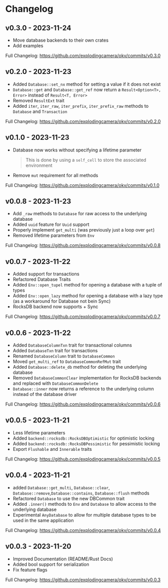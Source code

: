 # Changelog

## v0.3.0 - 2023-11-24

* Move database backends to their own crates
* Add examples

Full Changelog: https://github.com/explodingcamera/okv/commits/v0.3.0

## v0.2.0 - 2023-11-23

* Added `Database::set_nx` method for setting a value if it does not exist
* `Database::get` and `Database::get_ref` now return a `Result<Option<T>, Error>` instead of `Result<T, Error>`
* Removed `ResultExt` trait
* Added `iter`, `iter_raw`, `iter_prefix`, `iter_prefix_raw` methods to `Database` and `Transaction`

Full Changelog: https://github.com/explodingcamera/okv/commits/v0.2.0

## v0.1.0 - 2023-11-23 

* Database now works without specifying a lifetime parameter
  > This is done by using a `self_cell` to store the associated environment
* Remove `mut` requirement for all methods

Full Changelog: https://github.com/explodingcamera/okv/commits/v0.1.0

## v0.0.8 - 2023-11-23

* Add `_raw` methods to `Database` for raw access to the underlying database
* Added `uuid` feature for `Uuid` support
* Properly implement `get_multi` (was previously just a loop over `get`)
* Removed lifetime parameters from `Env`

Full Changelog: https://github.com/explodingcamera/okv/commits/v0.0.8

## v0.0.7 - 2023-11-22

* Added support for transactions
* Refactored Database Traits
* Added `Env::open_tupel` method for opening a database with a tuple of types
* Added `Env::open_lazy` method for opening a database with a lazy type (as a workaround for Database not bein Sync)
* RocksDB backend now supports + Sync

Full Changelog: https://github.com/explodingcamera/okv/commits/v0.0.7

## v0.0.6 - 2023-11-22

* Added `DatabaseColumnTxn` trait for transactional columns
* Added `DatabaseTxn` trait for transactions
* Renamed `DatabaseColumn` trait to `DatabaseCommon`
* Moved `get_multi_ref` to `DatabaseCommonRefMut` trait
* Added `Database::delete_db` method for deleting the underlying database
* Removed `DatabaseCommonClear` implementation for RocksDB backends and replaced with `DatabaseCommonDelete`
* `Database::inner` now returns a reference to the underlying column instead of the database driver

Full Changelog: https://github.com/explodingcamera/okv/commits/v0.0.6

## v0.0.5 - 2023-11-21

* Less lifetime parameters
* Added `backend::rocksdb::RocksDBOptimistic` for optimistic locking
* Added `backend::rocksdb::RocksDBPessimistic` for pessimistic locking
* Export `Flushable` and `Innerable` traits

Full Changelog: https://github.com/explodingcamera/okv/commits/v0.0.5

## v0.0.4 - 2023-11-21

* added `Database::get_multi`, `Database::clear`, `Database::remove`,`Database::contains`, `Database::flush` methods
* Refactored `Database` to use the new DBCommon trait
* Added `.inner()` methods to `Env` and `Database` to allow access to the underlying database
* Experimental `AnyDatabase` to allow for multiple database types to be used in the same application 

Full Changelog: https://github.com/explodingcamera/okv/commits/v0.0.4

## v0.0.3 - 2023-11-20

* Improved Documentation (README/Rust Docs)
* Added bool support for serialization
* Fix feature flags

Full Changelog: https://github.com/explodingcamera/okv/commits/v0.0.3